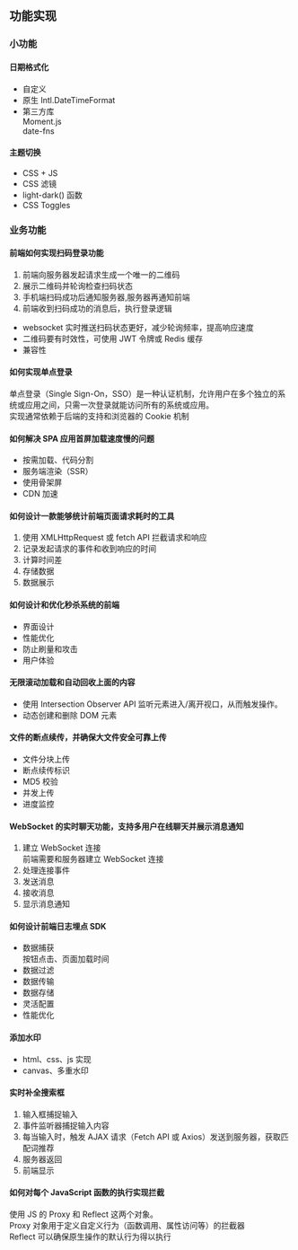 ## 功能实现

### 小功能

#### 日期格式化

- 自定义  
- 原生 Intl.DateTimeFormat  
- 第三方库  
  Moment.js  
  date-fns  

#### 主题切换

- CSS + JS
- CSS 滤镜  
- light-dark() 函数  
- CSS Toggles  

### 业务功能

#### 前端如何实现扫码登录功能

1. 前端向服务器发起请求生成一个唯一的二维码  
2. 展示二维码并轮询检查扫码状态  
3. 手机端扫码成功后通知服务器,服务器再通知前端  
4. 前端收到扫码成功的消息后，执行登录逻辑  

- websocket 实时推送扫码状态更好，减少轮询频率，提高响应速度  
- 二维码要有时效性，可使用 JWT 令牌或 Redis 缓存  
- 兼容性  

#### 如何实现单点登录

单点登录（Single Sign-On，SSO）是一种认证机制，允许用户在多个独立的系统或应用之间，只需一次登录就能访问所有的系统或应用。  
实现通常依赖于后端的支持和浏览器的 Cookie 机制  

#### 如何解决 SPA 应用首屏加载速度慢的问题

- 按需加载、代码分割
- 服务端渲染（SSR）
- 使用骨架屏
- CDN 加速

#### 如何设计一款能够统计前端页面请求耗时的工具

1. 使用 XMLHttpRequest 或 fetch API 拦截请求和响应  
2. 记录发起请求的事件和收到响应的时间
3. 计算时间差
4. 存储数据
5. 数据展示

#### 如何设计和优化秒杀系统的前端

- 界面设计
- 性能优化
- 防止刷量和攻击
- 用户体验

#### 无限滚动加载和自动回收上面的内容

- 使用 Intersection Observer API 监听元素进入/离开视口，从而触发操作。
- 动态创建和删除 DOM 元素  

#### 文件的断点续传，并确保大文件安全可靠上传

- 文件分块上传  
- 断点续传标识
- MD5 校验
- 并发上传
- 进度监控

#### WebSocket 的实时聊天功能，支持多用户在线聊天并展示消息通知

1. 建立 WebSocket 连接  
    前端需要和服务器建立 WebSocket 连接  
2. 处理连接事件
3. 发送消息
4. 接收消息
5. 显示消息通知

#### 如何设计前端日志埋点 SDK

- 数据捕获  
    按钮点击、页面加载时间  
- 数据过滤  
- 数据传输  
- 数据存储  
- 灵活配置  
- 性能优化  

#### 添加水印

- html、css、js 实现
- canvas、多重水印

#### 实时补全搜索框

1. 输入框捕捉输入
2. 事件监听器捕捉输入内容
3. 每当输入时，触发 AJAX 请求（Fetch API 或 Axios）发送到服务器，获取匹配词推荐  
4. 服务器返回  
5. 前端显示

#### 如何对每个 JavaScript 函数的执行实现拦截  

使用 JS 的 Proxy 和 Reflect 这两个对象。  
Proxy 对象用于定义自定义行为（函数调用、属性访问等）的拦截器  
Reflect 可以确保原生操作的默认行为得以执行  

